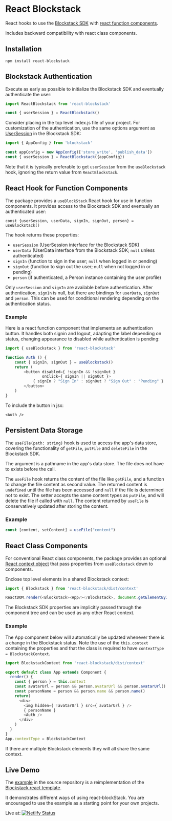 # React Blockstack

React hooks to use the [Blockstack SDK](https://blockstack.github.io/blockstack.js/)
with [react function components](https://reactjs.org/docs/components-and-props.html).

Includes backward compatibility with react class components.

## Installation

    npm install react-blockstack

## Blockstack Authentication

Execute as early as possible to initialize the Blockstack SDK and eventually authenticate the user:

````javascript
import ReactBlockstack from 'react-blockstack'

const { userSession } = ReactBlockstack()
````

Consider placing in the top level index.js file of your project. For customization of the authentication, use the same options argument as [UserSession](https://blockstack.github.io/blockstack.js/classes/usersession.html) in the Blockstack SDK:

````javascript
import { AppConfig } from 'blockstack'

const appConfig = new AppConfig(['store_write', 'publish_data'])
const { userSession } = ReactBlockstack({appConfig})
````

Note that it is typically preferable to get `userSession` from the `useBlockstack` hook,
ignoring the return value from `ReactBlockstack`.

## React Hook for Function Components

The package provides a `useBlockStack` React hook for use in function components. It provides access to the Blockstack SDK and eventually an authenticated user:

    const {userSession, userData, signIn, signOut, person} = useBlockstack()

The hook returns these properties:

* `userSession` (UserSession interface for the Blockstack SDK)
* `userData` (UserData interface from the Blockstack SDK; `null` unless authenticated)
* `signIn` (function to sign in the user; `null` when logged in or pending)
* `signOut` (function to sign out the user; `null` when not logged in or pending)
* `person` (if authenticated, a Person instance containing the user profile)

Only `userSession` and `signIn` are available before authentication.
After authentication, `signIn` is null, but there are bindings for
`userData`, `signOut` and `person`. This can be used for conditional rendering
depending on the authentication status.

### Example

Here is a react function component that implements an authentication button.
It handles both signin and logout, adapting the label depending on status, changing appearance to disabled while authentication is pending:

````javascript
import { useBlockstack } from 'react-blockstack'

function Auth () {
    const { signIn, signOut } = useBlockstack()
    return (
        <button disabled={ !signIn && !signOut }
                onClick={ signIn || signOut }>
            { signIn ? "Sign In" : signOut ? "Sign Out" : "Pending" }
        </button>
    )
}
````

To include the button in jsx:

    <Auth />

## Persistent Data Storage

The `useFile(path: string)` hook is used to access the app's data store, covering
the functionality of `getFile`, `putFile` and `deleteFile` in the Blockstack SDK.

The argument is a pathname in the app's data store. The file does not have to exists before the call.

The `useFile` hook returns the content of the file like `getFile`, and a function to change the file content as second value. The returned content is `undefined` until the file has been accessed and `null` if the file is determined not to exist. The setter accepts the same content types as `putFile`, and will delete the file if called with `null`. The content returned by `useFile` is conservatively updated after storing the content.

### Example

```javascript
const [content, setContent] = useFile("content")
```

## React Class Components

For conventional React class components, the package provides an optional
[React context object](https://reactjs.org/docs/context.html)
that pass properties from `useBlockstack` down to components.

Enclose top level elements in a shared Blockstack context:

````javascript
import { Blockstack } from 'react-blockstack/dist/context'

ReactDOM.render(<Blockstack><App/></Blockstack>, document.getElementById('app-root'))
````

The Blockstack SDK properties are implicitly passed through the component tree and can be used as any other React context.

### Example

The App component below will automatically be updated whenever there is a change in the Blockstack status.
Note the use of the `this.context` containing the properties and
that the class is required to have `contextType = BlockstackContext`.

````javascript
import BlockstackContext from 'react-blockstack/dist/context'

export default class App extends Component {
  render() {
    const { person } = this.context
    const avatarUrl = person && person.avatarUrl && person.avatarUrl()
    const personName = person && person.name && person.name()
    return(
      <div>
        <img hidden={ !avatarUrl } src={ avatarUrl } />
        { personName }
        <Auth />
      </div>
    )
  }
}
App.contextType = BlockstackContext
````

If there are multiple Blockstack elements they will all share the same context.

## Live Demo

The [example](https://github.com/njordhov/react-blockstack/tree/master/example)
in the source repository is a reimplementation of the
[Blockstack react template](https://github.com/blockstack/blockstack-app-generator/tree/master/react/templates).

It demonstrates different ways of using react-blockStack.
You are encouraged to use the example as a starting point for your own projects.

Live at:
[![Netlify Status](https://api.netlify.com/api/v1/badges/4c1f3c5b-c184-4659-935a-c66065978127/deploy-status)](https://react-blockstack.netlify.com)
